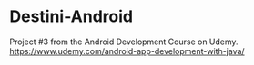 # Destini-Android
Project #3 from the Android Development Course on Udemy.
https://www.udemy.com/android-app-development-with-java/
